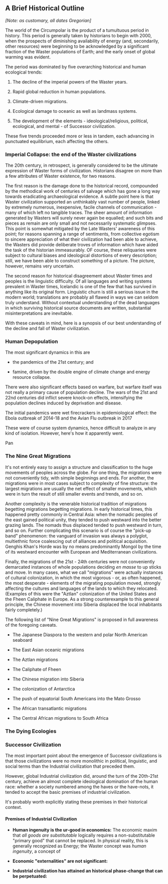 ## A Brief Historical Outline

_[Note: as customary, all dates Gregorian]_

The world of the Circumpolar is the product of a tumultuous period in history. This period is generally taken by historians to begin with 2000, when the prospects of diminishing availability of energy (and, secondarily, other resources) were beginning to be acknowledged by a significant fraction of the Waster populations of Earth; and the early onset of global warming was evident.

The period was dominated by five overarching historical and human ecological trends:

1. The decline of the imperial powers of the Waster years.

2. Rapid global reduction in human populations.

3. Climate-driven migrations.

4. Ecological damage to oceanic as well as landmass systems.

5. The development of the elements - ideological/religious, political, ecological, and mental - of Successor civilization.

These five trends proceeded more or less in tandem, each advancing in punctuated equilibrium, each affecting the others.

### Imperial Collapse: the end of the Waster civilizations

The 20th century, in retrospect, is generally considered to be the ultimate expression of Waster forms of civilization. Historians disagree on more than a few attributes of Waster existence, for two reasons. 

The first reason is the damage done to the historical record, compounded by the methodical work of centuries of salvage which has gone a long way towards eradicating archaeological evidence. A subtle point here is that Waster civilization supported an unthinkably vast number of people, linked by extremely numerous, inexpensive, facile channels of communication - many of which left no tangible traces. The sheer amount of information generated by Wasters will surely never again be equalled; and such bits and pieces as remain are only small and not necessarily systematic glimpses. This point is somewhat mitigated by the Late Wasters' awareness of this point; for reasons spanning a range of sentiments, from collective egotism to sincere appreciation of what their civilization had been able to achieve, the Wasters did provide deliberate troves of information which have aided the task of the historian immeasurably. OF course, these reliquaries were subject to cultural biases and ideological distortions of every description; still, we have been able to construct something of a picture. The picture, however, remains very uncertain.

The second reason for historical disagreement about Waster times and peoples is the linguistic difficulty. Of all languages and writing systems prevalent in Waster times, Icelandic is one of the few that has survived in anything like its original form. Linguistic churn is still a serious issue in the modern world; translations are probably all flawed in ways we can seldom truly understand. Without contextual understanding of the dead languages in which surviving historical source documents are written, substantial misinterpretations are inevitable.

With these caveats in mind, here is a synopsis of our best understanding of the decline and fall of Waster civilization.

#### 

### Human Depopulation

The most significant dynamics in this are 

 - the pandemics of the 21st century; and 

 - famine, driven by the double engine of climate change and energy resource collapse.

There were also significant effects based on warfare, but warfare itself was not really a primary cause of population decline. The wars of the 21st and 22nd centuries did inflict severe knock-on effects, intensifying the population declines induced by deprivation and disease.

The initial pandemics were wet firecrackers in epidemiological effect: the Ebola outbreak of 2014-18 and the Avian Flu outbreak in 2017 

These were of course system dynamics, hence difficult to analyze in any kind of isolation. However, here's how it apparently went.

Pan

### The Nine Great Migrations

It&apos;s not entirely easy to assign a structure and classification to the huge movements of peoples across the globe. For one thing, the migrations were not conveniently tidy, with simple beginnings and ends. For another, the migrations were in most cases subject to complexity of fine structure: the largest migrations are usually the net effect of smaller movements, which were in turn the result of still smaller events and trends, and so on.

Another complexity is the venerable historical tradition of migrations begetting migrations begetting migrations. In early historical times, this happened pretty commonly in Central Asia: when the nomadic peoples of the east gained political unity, they tended to push westward into the better grazing lands. The nomads thus displaced tended to push westward in turn, and so on. Further complicating this scenario is of course the "pick-up band" phenomenon: the vanguard of invasion was always a polyglot, multiethnic force coalescing out of alliances and political acquisition. Genghis Khan&apos;s Horde was by no means predominantly Mongol by the time of its westward encounter with European and Mediterranean civilizations. 

Finally, the migrations of the 21st - 24th centuries were not conveniently demarcated instances of whole populations deciding _en masse_ to up sticks and move. In many cases, what we call "migrations" were actually instances of cultural colonization, in which the most vigorous - or, as often happened, the most desperate - elements of the migrating population moved, strongly affecting the cultures and languages of the lands to which they relocated. (Examples of this were the "Aztlan" colonization of the United States and the Fheen Caliphate in Europe. As a strong counterexample to this general principle, the Chinese movement into Siberia displaced the local inhabitants fairly completely.)

The following list of "Nine Great Migrations" is proposed in full awareness of the foregoing caveats.

* The Japanese Diaspora to the western and polar North American seaboard

* The East Asian oceanic migrations

* The Aztlan migrations

* The Caliphate of Fheen

* The Chinese migration into Siberia

* The colonization of Antarctica

* The push of equatorial South Americans into the Mato Grosso

* The African transatlantic migrations

* The Central African migrations to South Africa






### The Dying Ecologies

### Successor Civilization

The most important point about the emergence of Successor civilizations is that those civilizations were no more monolithic in political, linguistic, and social terms than the Industrial civilization that preceded them. 

However, global Industrial civilization did, around the turn of the 20th-21st century, achieve an almost complete ideological domination of the human race: whether a society numbered among the haves or the have-nots, it tended to accept the basic premises of industrial civilization.

It's probably worth explicitly stating these premises in their historical context.

#### Premises of Industrial Civilization

 - __Human ingenuity is the ur-good in economics:__ The economic maxim that _all goods are substitutable_ logically requires a non-substitutable "primary good" that cannot be replaced. In physical reality, this is generally recognized as Energy; the Waster concept was _human ingenuity_, a concept of 

 - __Economic "externalities" are not significant:__

 - __Industrial civilization has attained an historical phase-change that can be perpetuated:__
 




